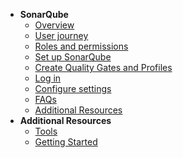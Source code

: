 - **SonarQube**
  - [Overview](sonarqube/sonarqube-overview)
  - [User journey](sonarqube/sonarqube-user-journey)
  - [Roles and permissions](sonarqube/sonarqube-users-and-permissions)    
  - [Set up SonarQube](sonarqube/sonarqube-set-up-community-edition)
  - [Create Quality Gates and Profiles](sonarqube/sonarqube-quality-gates-and-profiles)
  - [Log in](sonarqube/sonarqube-log-in)
  - [Configure settings](sonarqube/sonarqube-configure-settings)
  - [FAQs](sonarqube/sonarqube-faqs) 
  - [Additional Resources](sonarqube/sonarqube-additional-resources)
- **Additional Resources**
  - [Tools](https://docs.developer.tech.gov.sg/docs/ship-hats-tools/#/tools-overview)
  - [Getting Started](https://docs.developer.tech.gov.sg/docs/ship-hats-getting-started/#/)

<!--

- **SonarQube**
  - [Overview](sonarqube/sonarqube-overview)
  - [User journey](sonarqube/sonarqube-user-journey)
  - [Roles and permissions](sonarqube/sonarqube-users-and-permissions)    
  - [Provision](sonarqube/sonarqube-provision)
  - [Assign user groups or users](sonarqube/sonarqube-add)
  - [Retrieve app key and token ID](sonarqube/sonarqube-retrieve)
  - [Configure Community Edition](sonarqube/sonarqube-set-up-community-edition)
  - [Configure Developer Edition](sonarqube/sonarqube-set-up-developer-edition)
  - [Configure GitLab for Sonar scan](sonarqube/sonarqube-configure-gitlab)
  - [Run pipeline](sonarqube/sonarqube-run-pipeline)
  - [Create Quality Gates and Profiles](sonarqube/sonarqube-quality-gates-and-profiles)
  - [Log in](sonarqube/sonarqube-log-in)
  - [Configure settings](sonarqube/sonarqube-configure-settings)
  - [Best Practices](sonarqube/sonarqube-best-practices)
  - [FAQs](sonarqube/sonarqube-faqs) 
  - [Troubleshooting](sonarqube/sonarqube-troubleshooting)
  - [Additional Resources](sonarqube/sonarqube-additional-resources)
- **Additional Resources**
  - [Tools](https://docs.developer.tech.gov.sg/docs/ship-hats-tools/#/tools-overview)
  - [Getting Started](https://docs.developer.tech.gov.sg/docs/ship-hats-getting-started/#/)
  - [Portal](https://docs.developer.tech.gov.sg/docs/ship-hats-portal/#/ship-hats-portal-overview)

-->